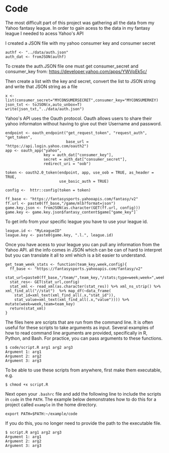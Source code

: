 # Code

The most difficult part of this project was gathering all the data from my Yahoo fantasy league.  In order to gain acess to the data in my fantasy league I needed to acess Yahoo's API

I created a JSON file with my yahoo consumer key and consumer secret

```
authf <- "../data/auth.json"
auth_dat <- fromJSON(authf)

```
To create the auth.JSON file one must get consumer_secret and consumer_key from: https://developer.yahoo.com/apps/YWVpEk5c/

Then create a list with the key and secret, convert the list to JSON string and write that JSON string as a file

```
x <- list(consumer_secret="MYCONSUMERSECRET",consumer_key="MYCONSUMERKEY)
json_txt <- toJSON(x,auto_unbox=T)
write(json_txt,"../data/auth.json")

```

Yahoo's API uses the Oauth protocol.  Oauth allows users to share their yahoo informaton without having to give out their Username and password.  


```
endpoint <- oauth_endpoint("get_request_token", "request_auth", "get_token",
                           base_url = "https://api.login.yahoo.com/oauth2")
app <- oauth_app("yahoo",
                 key = auth_dat["consumer_key"],
                 secret = auth_dat["consumer_secret"],
                 redirect_uri = "oob")

token <- oauth2.0_token(endpoint, app, use_oob = TRUE, as_header = TRUE,
                        use_basic_auth = TRUE)

config <-  httr::config(token = token)

```



```
ff_base <- "https://fantasysports.yahooapis.com/fantasy/v2"
ff.url <- paste0(ff_base,"/game/mlb?format=json")
game.key.json <- fromJSON(as.character(GET(ff.url, config)))
game.key <- game.key.json$fantasy_content$game["game_key"]`
```

To get info from your specific league you have to use your league id.
```
league.id <- "MyLeagueID"
league.key <- paste0(game.key, ".l.", league.id)
```

Once you have acess to your league you can pull any information from the Yahoo API.  all the info comes in JSON which can be can of hard to interpret but you can translate it all to xml which is a bit easier to understand.  


```
get_team_week_stats <- function(team_key,week,config){
  ff_base <- "https://fantasysports.yahooapis.com/fantasy/v2"
  stat_url=paste0(ff_base,"/team/",team_key,"/stats;type=week;week=",week)
  stat_res<- GET(stat_url,config)
  stat_xml <- read_xml(as.character(stat_res)) %>% xml_ns_strip() %>% xml_find_all("//stat")  %>% map_df(~data_frame(
    stat_id=xml_text(xml_find_all(.x,"stat_id")),
    stat_value=xml_text(xml_find_all(.x,"value")))) %>% mutate(week=week,team=team_key)
  return(stat_xml)
}
```

The files here are scripts that are run from the command line. It is often
useful for these scripts to take arguments as input. Several examples of how to
read command line arguments are provided, specifically in R, Python, and Bash. For practice, you can pass arguments to these functions.

```
$ code/script.R arg1 arg2 arg3
Argument 1: arg1
Argument 2: arg2
Argument 3: arg3
```

To be able to use these scripts from anywhere, first make them executable, e.g.

```
$ chmod +x script.R
```

Next open your `.bashrc` file and add the following line to include the scripts in `code` in the `PATH`. The example below demonstrates how to do this for a project called `example` in the home directory.

```
export PATH=$PATH:~/example/code
```

If you do this, you no longer need to provide the path to the executable file.

```
$ script.R arg1 arg2 arg3
Argument 1: arg1
Argument 2: arg2
Argument 3: arg3
```
